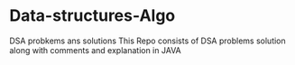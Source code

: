 # Data-structures-Algo
DSA probkems ans solutions
This Repo consists of DSA problems solution along with comments and explanation in JAVA
